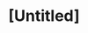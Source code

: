 ---
pid: PT230
title: "[Untitled]"
location_transcription: 1400 Block of Brown
zipcode: '19130'
outside_phl: 
neighborhood: Art Museum,Francisville
age: '34'
age_range: 30-39
instagram: 
image_file_name: PT_230.jpg
proposal_transcription: Put 8 x 10 murals on 1400 Block of Brown. Currently, there's
  a 9ft tall wall that's 140ft long. I want to create monument honoring artistry +
  musicians from the community (i.e. Lil Uzi, jazz musicians, Meek Mill, etc)
topic: Art,Figure,Music
topic_summary: 0, 0, 0
type: 2D,Mural
keywords_other: artistry, musicians, community, Lil Uzi, jazz, Meek Mill
credit: Joshua Mathew
image_labels: 
twitter: 
facebook: 
permalink: "/monuments/pt230/"
layout: item-page
---